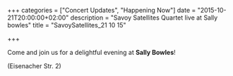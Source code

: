 +++
categories = ["Concert Updates", "Happening Now"]
date = "2015-10-21T20:00:00+02:00"
description = "Savoy Satellites Quartet live at Sally bowles"
title = "SavoySatellites_21 10 15"

+++

Come and join us for a delightful evening at **Sally Bowles**!

(Eisenacher Str. 2)
